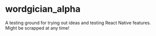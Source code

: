 # wordgician_alpha

A testing ground for trying out ideas and testing React Native features.
Might be scrapped at any time!
